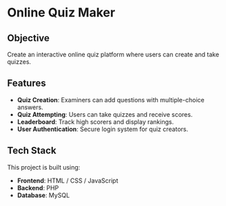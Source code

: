 #  Online Quiz Maker  

##  Objective  
Create an interactive online quiz platform where users can create and take quizzes.  

##  Features  
- **Quiz Creation**: Examiners can add questions with multiple-choice answers.  
- **Quiz Attempting**: Users can take quizzes and receive scores.  
- **Leaderboard**: Track high scorers and display rankings.  
- **User Authentication**: Secure login system for quiz creators.  

##  Tech Stack  
This project is built using:  
- **Frontend**: HTML / CSS / JavaScript  
- **Backend**: PHP  
- **Database**: MySQL  


